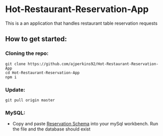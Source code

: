 # Hot-Restaurant-Reservation-App

This is a an application that handles restaurant table reservation requests

## **How to get started:**

### Cloning the repo:

```
git clone https://github.com/ajperkins92/Hot-Restaurant-Reservation-App
cd Hot-Restaurant-Reservation-App
npm i
```

### Update:

```
git pull origin master
```

### MySQL:

- Copy and paste [Reservation Schema](./list.sql) into your mySql workbench. Run
  the file and the database should exist
